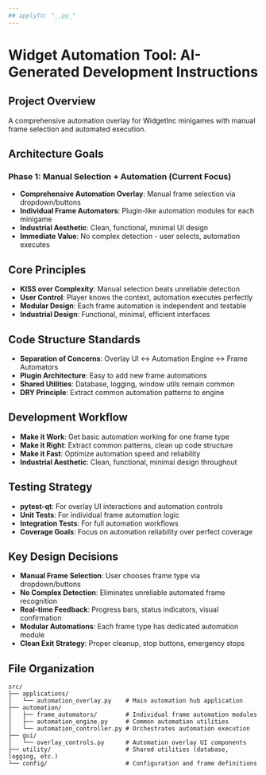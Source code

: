 ```yaml
---
## applyTo: "_.py_"
---
```


# Widget Automation Tool: AI-Generated Development Instructions

## Project Overview

A comprehensive automation overlay for WidgetInc minigames with manual frame selection and automated execution.

## Architecture Goals

### Phase 1: Manual Selection + Automation (Current Focus)

- **Comprehensive Automation Overlay**: Manual frame selection via dropdown/buttons
- **Individual Frame Automators**: Plugin-like automation modules for each minigame
- **Industrial Aesthetic**: Clean, functional, minimal UI design
- **Immediate Value**: No complex detection - user selects, automation executes

## Core Principles

- **KISS over Complexity**: Manual selection beats unreliable detection
- **User Control**: Player knows the context, automation executes perfectly
- **Modular Design**: Each frame automation is independent and testable
- **Industrial Design**: Functional, minimal, efficient interfaces

## Code Structure Standards

- **Separation of Concerns**: Overlay UI ↔ Automation Engine ↔ Frame Automators
- **Plugin Architecture**: Easy to add new frame automations
- **Shared Utilities**: Database, logging, window utils remain common
- **DRY Principle**: Extract common automation patterns to engine

## Development Workflow

- **Make it Work**: Get basic automation working for one frame type
- **Make it Right**: Extract common patterns, clean up code structure
- **Make it Fast**: Optimize automation speed and reliability
- **Industrial Aesthetic**: Clean, functional, minimal design throughout

## Testing Strategy

- **pytest-qt**: For overlay UI interactions and automation controls
- **Unit Tests**: For individual frame automation logic
- **Integration Tests**: For full automation workflows
- **Coverage Goals**: Focus on automation reliability over perfect coverage

## Key Design Decisions

- **Manual Frame Selection**: User chooses frame type via dropdown/buttons
- **No Complex Detection**: Eliminates unreliable automated frame recognition
- **Real-time Feedback**: Progress bars, status indicators, visual confirmation
- **Modular Automations**: Each frame type has dedicated automation module
- **Clean Exit Strategy**: Proper cleanup, stop buttons, emergency stops

## File Organization

```
src/
├── applications/
│   └── automation_overlay.py    # Main automation hub application
├── automation/
│   ├── frame_automators/        # Individual frame automation modules
│   ├── automation_engine.py     # Common automation utilities
│   └── automation_controller.py # Orchestrates automation execution
├── gui/
│   └── overlay_controls.py      # Automation overlay UI components
├── utility/                     # Shared utilities (database, logging, etc.)
└── config/                      # Configuration and frame definitions
```
